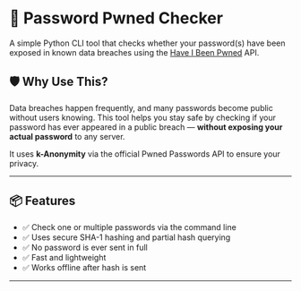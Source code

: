 # 🔐 Password Pwned Checker

A simple Python CLI tool that checks whether your password(s) have been exposed in known data breaches using the [Have I Been Pwned](https://haveibeenpwned.com/) API.

## 🛡️ Why Use This?

Data breaches happen frequently, and many passwords become public without users knowing. This tool helps you stay safe by checking if your password has ever appeared in a public breach — **without exposing your actual password** to any server.

It uses **k-Anonymity** via the official Pwned Passwords API to ensure your privacy.

---

## 📦 Features

- ✅ Check one or multiple passwords via the command line
- ✅ Uses secure SHA-1 hashing and partial hash querying
- ✅ No password is ever sent in full
- ✅ Fast and lightweight
- ✅ Works offline after hash is sent

---
